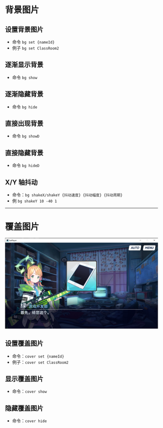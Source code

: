 # 背景图片

## 设置背景图片

- 命令 `bg set {nameId}`
- 例子 `bg set ClassRoom2`

## 逐渐显示背景

- 命令 `bg show`

## 逐渐隐藏背景

- 命令 `bg hide`

## 直接出现背景

- 命令 `bg showD`

## 直接隐藏背景

- 命令 `bg hideD`

## X/Y 轴抖动

- 命令：`bg shakeX/shakeY {抖动速度} {抖动幅度} {抖动周期}`
- 例 `bg shakeY 10 -40 1`

---

# 覆盖图片

![Cover](./Image/Cover.png)

## 设置覆盖图片

- 命令：`cover set {nameId}`
- 例子：`cover set ClassRoom2`

## 显示覆盖图片

- 命令：`cover show`

## 隐藏覆盖图片

- 命令：`cover hide`
